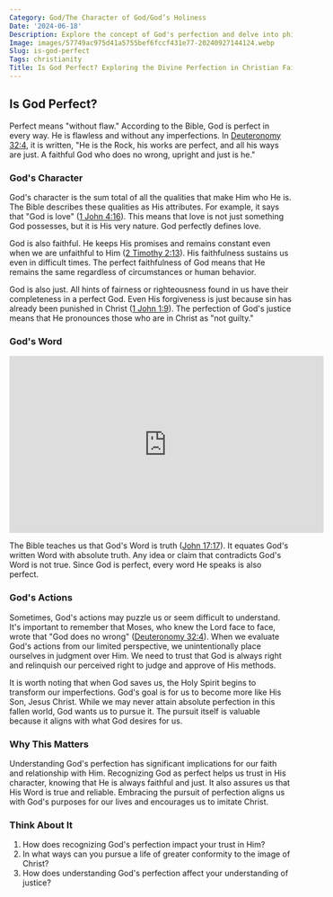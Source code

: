 ```yaml
---
Category: God/The Character of God/God’s Holiness
Date: '2024-06-18'
Description: Explore the concept of God's perfection and delve into philosophical debates surrounding this timeless question. Discover different perspectives on whether or not God is deemed perfect.
Image: images/57749ac975d41a5755bef6fccf431e77-20240927144124.webp
Slug: is-god-perfect
Tags: christianity
Title: Is God Perfect? Exploring the Divine Perfection in Christian Faith
---
```


## Is God Perfect?

Perfect means "without flaw." According to the Bible, God is perfect in every way. He is flawless and without any imperfections. In [Deuteronomy 32:4](https://www.bibleref.com/Deuteronomy/32/Deuteronomy-32-4.html), it is written, "He is the Rock, his works are perfect, and all his ways are just. A faithful God who does no wrong, upright and just is he."

### God's Character

God's character is the sum total of all the qualities that make Him who He is. The Bible describes these qualities as His attributes. For example, it says that "God is love" ([1 John 4:16](https://www.bibleref.com/1-John/4/1-John-4-16.html)). This means that love is not just something God possesses, but it is His very nature. God perfectly defines love.

God is also faithful. He keeps His promises and remains constant even when we are unfaithful to Him ([2 Timothy 2:13](https://www.bibleref.com/2-Timothy/2/2-Timothy-2-13.html)). His faithfulness sustains us even in difficult times. The perfect faithfulness of God means that He remains the same regardless of circumstances or human behavior.

God is also just. All hints of fairness or righteousness found in us have their completeness in a perfect God. Even His forgiveness is just because sin has already been punished in Christ ([1 John 1:9](https://www.bibleref.com/1-John/1/1-John-1-9.html)). The perfection of God's justice means that He pronounces those who are in Christ as "not guilty."

### God's Word


<iframe width="560" height="315" src="https://www.youtube.com/embed/QPywCD-TSd0" frameborder="0" allow="autoplay; encrypted-media" allowfullscreen></iframe>


The Bible teaches us that God's Word is truth ([John 17:17](https://www.bibleref.com/John/17/John-17-17.html)). It equates God's written Word with absolute truth. Any idea or claim that contradicts God's Word is not true. Since God is perfect, every word He speaks is also perfect.

### God's Actions

Sometimes, God's actions may puzzle us or seem difficult to understand. It's important to remember that Moses, who knew the Lord face to face, wrote that "God does no wrong" ([Deuteronomy 32:4](https://www.bibleref.com/Deuteronomy/32/Deuteronomy-32-4.html)). When we evaluate God's actions from our limited perspective, we unintentionally place ourselves in judgment over Him. We need to trust that God is always right and relinquish our perceived right to judge and approve of His methods.

It is worth noting that when God saves us, the Holy Spirit begins to transform our imperfections. God's goal is for us to become more like His Son, Jesus Christ. While we may never attain absolute perfection in this fallen world, God wants us to pursue it. The pursuit itself is valuable because it aligns with what God desires for us.

### Why This Matters

Understanding God's perfection has significant implications for our faith and relationship with Him. Recognizing God as perfect helps us trust in His character, knowing that He is always faithful and just. It also assures us that His Word is true and reliable. Embracing the pursuit of perfection aligns us with God's purposes for our lives and encourages us to imitate Christ.

### Think About It

1. How does recognizing God's perfection impact your trust in Him?
2. In what ways can you pursue a life of greater conformity to the image of Christ?
3. How does understanding God's perfection affect your understanding of justice?